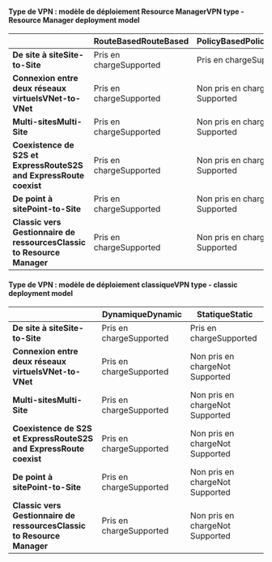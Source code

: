 #### <a name="vpn-type---resource-manager-deployment-model"></a><span data-ttu-id="0625e-101">Type de VPN : modèle de déploiement Resource Manager</span><span class="sxs-lookup"><span data-stu-id="0625e-101">VPN type - Resource Manager deployment model</span></span>
|  | <span data-ttu-id="0625e-102">**RouteBased**</span><span class="sxs-lookup"><span data-stu-id="0625e-102">**RouteBased**</span></span> | <span data-ttu-id="0625e-103">**PolicyBased**</span><span class="sxs-lookup"><span data-stu-id="0625e-103">**PolicyBased**</span></span> |
| --- | --- | --- |
| <span data-ttu-id="0625e-104">**De site à site**</span><span class="sxs-lookup"><span data-stu-id="0625e-104">**Site-to-Site**</span></span> |<span data-ttu-id="0625e-105">Pris en charge</span><span class="sxs-lookup"><span data-stu-id="0625e-105">Supported</span></span> |<span data-ttu-id="0625e-106">Pris en charge</span><span class="sxs-lookup"><span data-stu-id="0625e-106">Supported</span></span> |
| <span data-ttu-id="0625e-107">**Connexion entre deux réseaux virtuels**</span><span class="sxs-lookup"><span data-stu-id="0625e-107">**VNet-to-VNet**</span></span> |<span data-ttu-id="0625e-108">Pris en charge</span><span class="sxs-lookup"><span data-stu-id="0625e-108">Supported</span></span> |<span data-ttu-id="0625e-109">Non pris en charge</span><span class="sxs-lookup"><span data-stu-id="0625e-109">Not Supported</span></span> |
| <span data-ttu-id="0625e-110">**Multi-sites**</span><span class="sxs-lookup"><span data-stu-id="0625e-110">**Multi-Site**</span></span> |<span data-ttu-id="0625e-111">Pris en charge</span><span class="sxs-lookup"><span data-stu-id="0625e-111">Supported</span></span> |<span data-ttu-id="0625e-112">Non pris en charge</span><span class="sxs-lookup"><span data-stu-id="0625e-112">Not Supported</span></span> |
| <span data-ttu-id="0625e-113">**Coexistence de S2S et ExpressRoute**</span><span class="sxs-lookup"><span data-stu-id="0625e-113">**S2S and ExpressRoute coexist**</span></span> |<span data-ttu-id="0625e-114">Pris en charge</span><span class="sxs-lookup"><span data-stu-id="0625e-114">Supported</span></span> |<span data-ttu-id="0625e-115">Non pris en charge</span><span class="sxs-lookup"><span data-stu-id="0625e-115">Not Supported</span></span> |
| <span data-ttu-id="0625e-116">**De point à site**</span><span class="sxs-lookup"><span data-stu-id="0625e-116">**Point-to-Site**</span></span> |<span data-ttu-id="0625e-117">Pris en charge</span><span class="sxs-lookup"><span data-stu-id="0625e-117">Supported</span></span> |<span data-ttu-id="0625e-118">Non pris en charge</span><span class="sxs-lookup"><span data-stu-id="0625e-118">Not Supported</span></span> |
| <span data-ttu-id="0625e-119">**Classic vers Gestionnaire de ressources**</span><span class="sxs-lookup"><span data-stu-id="0625e-119">**Classic to Resource Manager**</span></span> |<span data-ttu-id="0625e-120">Pris en charge</span><span class="sxs-lookup"><span data-stu-id="0625e-120">Supported</span></span> |<span data-ttu-id="0625e-121">Non pris en charge</span><span class="sxs-lookup"><span data-stu-id="0625e-121">Not Supported</span></span> |

#### <a name="vpn-type---classic-deployment-model"></a><span data-ttu-id="0625e-122">Type de VPN : modèle de déploiement classique</span><span class="sxs-lookup"><span data-stu-id="0625e-122">VPN type - classic deployment model</span></span>
|  | <span data-ttu-id="0625e-123">**Dynamique**</span><span class="sxs-lookup"><span data-stu-id="0625e-123">**Dynamic**</span></span> | <span data-ttu-id="0625e-124">**Statique**</span><span class="sxs-lookup"><span data-stu-id="0625e-124">**Static**</span></span> |
| --- | --- | --- |
| <span data-ttu-id="0625e-125">**De site à site**</span><span class="sxs-lookup"><span data-stu-id="0625e-125">**Site-to-Site**</span></span> |<span data-ttu-id="0625e-126">Pris en charge</span><span class="sxs-lookup"><span data-stu-id="0625e-126">Supported</span></span> |<span data-ttu-id="0625e-127">Pris en charge</span><span class="sxs-lookup"><span data-stu-id="0625e-127">Supported</span></span> |
| <span data-ttu-id="0625e-128">**Connexion entre deux réseaux virtuels**</span><span class="sxs-lookup"><span data-stu-id="0625e-128">**VNet-to-VNet**</span></span> |<span data-ttu-id="0625e-129">Pris en charge</span><span class="sxs-lookup"><span data-stu-id="0625e-129">Supported</span></span> |<span data-ttu-id="0625e-130">Non pris en charge</span><span class="sxs-lookup"><span data-stu-id="0625e-130">Not Supported</span></span> |
| <span data-ttu-id="0625e-131">**Multi-sites**</span><span class="sxs-lookup"><span data-stu-id="0625e-131">**Multi-Site**</span></span> |<span data-ttu-id="0625e-132">Pris en charge</span><span class="sxs-lookup"><span data-stu-id="0625e-132">Supported</span></span> |<span data-ttu-id="0625e-133">Non pris en charge</span><span class="sxs-lookup"><span data-stu-id="0625e-133">Not Supported</span></span> |
| <span data-ttu-id="0625e-134">**Coexistence de S2S et ExpressRoute**</span><span class="sxs-lookup"><span data-stu-id="0625e-134">**S2S and ExpressRoute coexist**</span></span> |<span data-ttu-id="0625e-135">Pris en charge</span><span class="sxs-lookup"><span data-stu-id="0625e-135">Supported</span></span> |<span data-ttu-id="0625e-136">Non pris en charge</span><span class="sxs-lookup"><span data-stu-id="0625e-136">Not Supported</span></span> |
| <span data-ttu-id="0625e-137">**De point à site**</span><span class="sxs-lookup"><span data-stu-id="0625e-137">**Point-to-Site**</span></span> |<span data-ttu-id="0625e-138">Pris en charge</span><span class="sxs-lookup"><span data-stu-id="0625e-138">Supported</span></span> |<span data-ttu-id="0625e-139">Non pris en charge</span><span class="sxs-lookup"><span data-stu-id="0625e-139">Not Supported</span></span> |
| <span data-ttu-id="0625e-140">**Classic vers Gestionnaire de ressources**</span><span class="sxs-lookup"><span data-stu-id="0625e-140">**Classic to Resource Manager**</span></span> |<span data-ttu-id="0625e-141">Pris en charge</span><span class="sxs-lookup"><span data-stu-id="0625e-141">Supported</span></span> |<span data-ttu-id="0625e-142">Non pris en charge</span><span class="sxs-lookup"><span data-stu-id="0625e-142">Not Supported</span></span> |

